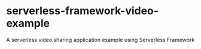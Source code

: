# serverless-framework-video-example
A serverless video sharing application example using Serverless Framework
